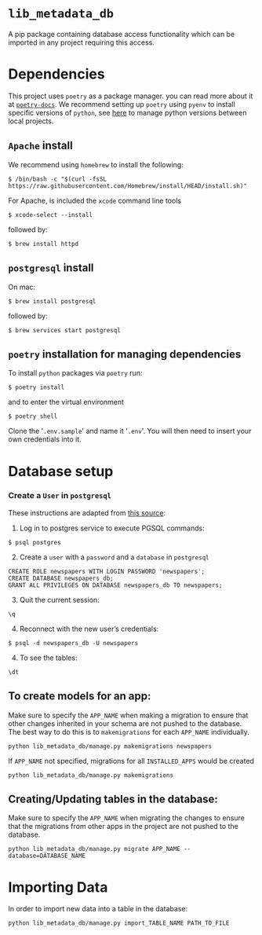 **`lib_metadata_db`**
=========
A pip package containing database access functionality which can be imported in any project requiring this access.

Dependencies
============
This project uses `poetry` as a package manager. you can read more about it at [`poetry-docs`](<https://python-poetry.org/docs/>). We recommend setting up `poetry` using `pyenv` to install specific versions of `python`, see [here](https://blog.jayway.com/2019/12/28/pyenv-poetry-saviours-in-the-python-chaos/) to manage python versions between local projects.

`Apache` install
-----------------------------

We recommend using `homebrew` to install the following:

```shell
$ /bin/bash -c "$(curl -fsSL https://raw.githubusercontent.com/Homebrew/install/HEAD/install.sh)"
```
For Apache, is included the `xcode` command line tools

```shell
$ xcode-select --install
```
followed by:

```shell
$ brew install httpd
```

``postgresql`` install
----------------

On mac:

```shell
$ brew install postgresql
```

followed by:

```shell
$ brew services start postgresql
```

``poetry`` installation for managing dependencies
-----------------------------

To install `python` packages via `poetry` run:

```shell
$ poetry install
````

and to enter the virtual environment

```shell
$ poetry shell
````
Clone the '`.env.sample`' and name it '`.env`'. You will then need to insert your own credentials into it.

Database setup
===========

### Create a `User` in `postgresql`

These instructions are adapted from [this source](https://www.sqlshack.com/setting-up-a-postgresql-database-on-mac/):
1. Log in to postgres service to execute PGSQL commands:

```shell
$ psql postgres
```

2. Create a `user` with a `password` and a `database` in `postgresql`

```PGSQL
CREATE ROLE newspapers WITH LOGIN PASSWORD 'newspapers';
CREATE DATABASE newspapers_db;
GRANT ALL PRIVILEGES ON DATABASE newspapers_db TO newspapers;
```
3. Quit the current session:

```PGSQL
\q
```
4. Reconnect with the new user’s credentials:

```shell
$ psql -d newspapers_db -U newspapers
```

4. To see the tables:

```PGSQL
\dt
```
To create models for an app:
-----------------------------
Make sure to specify the `APP_NAME` when making a migration to ensure that other changes inherited in your schema are not pushed to the database. The best way to do this is to `makemigrations` for each `APP_NAME` individually.

```shell
python lib_metadata_db/manage.py makemigrations newspapers
```
If `APP_NAME` not specified, migrations for all `INSTALLED_APPS` would be created

```shell
python lib_metadata_db/manage.py makemigrations
```

Creating/Updating tables in the database:
-----------------------------------------

Make sure to specify the `APP_NAME` when migrating the changes to ensure that the migrations from other apps in the project are not pushed to the database.

```shell
python lib_metadata_db/manage.py migrate APP_NAME --database=DATABASE_NAME
```

Importing Data
==============
In order to import new data into a table in the database:

```shell
python lib_metadata_db/manage.py import_TABLE_NAME PATH_TO_FILE
```
